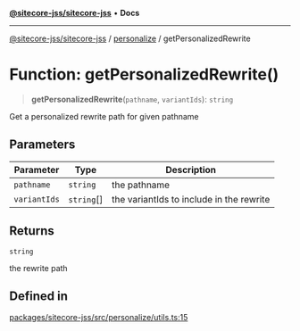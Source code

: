 [**@sitecore-jss/sitecore-jss**](../../README.md) • **Docs**

***

[@sitecore-jss/sitecore-jss](../../README.md) / [personalize](../README.md) / getPersonalizedRewrite

# Function: getPersonalizedRewrite()

> **getPersonalizedRewrite**(`pathname`, `variantIds`): `string`

Get a personalized rewrite path for given pathname

## Parameters

| Parameter | Type | Description |
| ------ | ------ | ------ |
| `pathname` | `string` | the pathname |
| `variantIds` | `string`[] | the variantIds to include in the rewrite |

## Returns

`string`

the rewrite path

## Defined in

[packages/sitecore-jss/src/personalize/utils.ts:15](https://github.com/Sitecore/jss/blob/dee092415f12bcdad68eb71976eb7c8871273c91/packages/sitecore-jss/src/personalize/utils.ts#L15)
